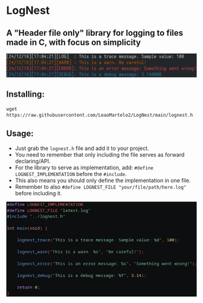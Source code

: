 # LogNest

## A "Header file only" library for logging to files made in C, with focus on simplicity

![image](images/example2.png)

## Installing:

```
wget https://raw.githubusercontent.com/LeaoMartelo2/LogNest/main/lognest.h
```

## Usage:

- Just grab the `lognest.h` file and add it to your project.
- You need to remember that only including the file serves as forward declaring/API.
- For the library to serve as implementation, add: `#define LOGNEST_IMPLEMENTATION` before the `#include`.
- This also means you should only define the implementation in one file.
- Remember to also `#define LOGNEST_FILE "your/file/path/here.log"` before including it.

![image](images/usage2.png)
